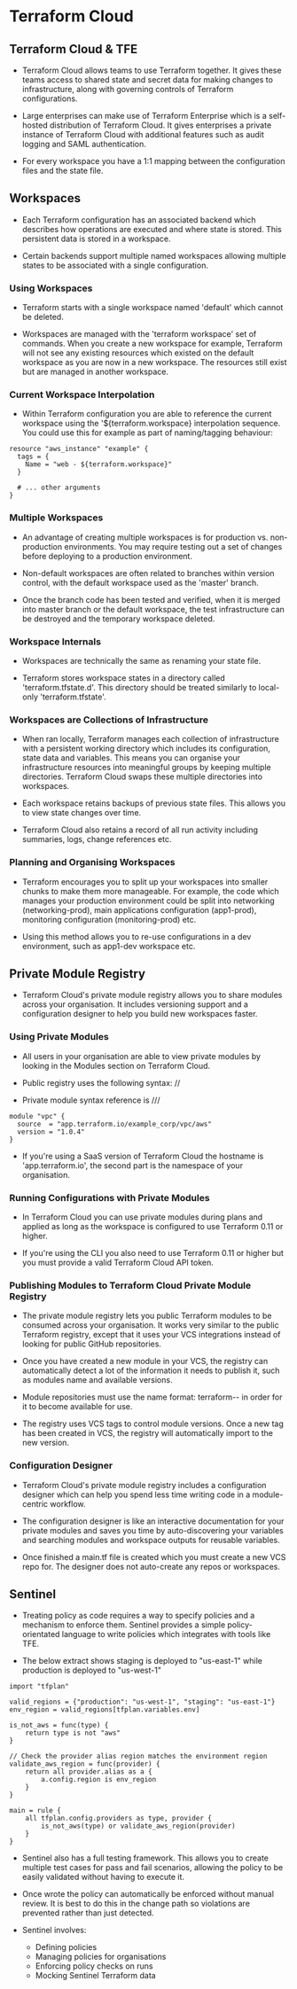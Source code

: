# Terraform Cloud

## Terraform Cloud & TFE
- Terraform Cloud allows teams to use Terraform together. It gives these teams access to shared state and secret data for making changes to infrastructure, along with governing controls of Terraform configurations.

- Large enterprises can make use of Terraform Enterprise which is a self-hosted distribution of Terraform Cloud. It gives enterprises a private instance of Terraform Cloud with additional features such as audit logging and SAML authentication.

- For every workspace you have a 1:1 mapping between the configuration files and the state file.


## Workspaces
- Each Terraform configuration has an associated backend which describes how operations are executed and where state is stored. This persistent data is stored in a workspace.

- Certain backends support multiple named workspaces allowing multiple states to be associated with a single configuration.

### Using Workspaces
- Terraform starts with a single workspace named 'default' which cannot be deleted.

- Workspaces are managed with the 'terraform workspace' set of commands. When you create a new workspace for example, Terraform will not see any existing resources which existed on the default workspace as you are now in a new workspace. The resources still exist but are managed in another workspace.

### Current Workspace Interpolation
- Within Terraform configuration you are able to reference the current workspace using the '${terraform.workspace} interpolation sequence. You could use this for example as part of naming/tagging behaviour:

```
resource "aws_instance" "example" {
  tags = {
    Name = "web - ${terraform.workspace}"
  }

  # ... other arguments
}
```

### Multiple Workspaces
- An advantage of creating multiple workspaces is for production vs. non-production environments. You may require testing out a set of changes before deploying to a production environment.

- Non-default workspaces are often related to branches within version control, with the default workspace used as the 'master' branch.

- Once the branch code has been tested and verified, when it is merged into master branch or the default workspace, the test infrastructure can be destroyed and the temporary workspace deleted.

### Workspace Internals
- Workspaces are technically the same as renaming your state file.

- Terraform stores workspace states in a directory called 'terraform.tfstate.d'. This directory should be treated similarly to local-only 'terraform.tfstate'.

### Workspaces are Collections of Infrastructure
- When ran locally, Terraform manages each collection of infrastructure with a persistent working directory which includes its configuration, state data and variables. This means you can organise your infrastructure resources into meaningful groups by keeping multiple directories. Terraform Cloud swaps these multiple directories into workspaces.

- Each workspace retains backups of previous state files. This allows you to view state changes over time.

- Terraform Cloud also retains a record of all run activity including summaries, logs, change references etc.

### Planning and Organising Workspaces
- Terraform encourages you to split up your workspaces into smaller chunks to make them more manageable. For example, the code which manages your production environment could be split into networking (networking-prod), main applications configuration (app1-prod), monitoring configuration (monitoring-prod) etc.

- Using this method allows you to re-use configurations in a dev environment, such as app1-dev workspace etc.


## Private Module Registry
- Terraform Cloud's private module registry allows you to share modules across your organisation. It includes versioning support and a configuration designer to help you build new workspaces faster.

### Using Private Modules
- All users in your organisation are able to view private modules by looking in the Modules section on Terraform Cloud.

- Public registry uses the following syntax: <NAMESPACE>/<MODULE NAME>/<PROVIDER>

- Private module syntax reference is <HOSTNAME>/<ORGANISATION>/<MODULE NAME>/<PROVIDER>

```
module "vpc" {
  source  = "app.terraform.io/example_corp/vpc/aws"
  version = "1.0.4"
}
```

- If you're using a SaaS version of Terraform Cloud the hostname is 'app.terraform.io', the second part is the namespace of your organisation.

### Running Configurations with Private Modules
- In Terraform Cloud you can use private modules during plans and applied as long as the workspace is configured to use Terraform 0.11 or higher.

- If you're using the CLI you also need to use Terraform 0.11 or higher but you must provide a valid Terraform Cloud API token.

### Publishing Modules to Terraform Cloud Private Module Registry
- The private module registry lets you public Terraform modules to be consumed across your organisation. It works very similar to the public Terraform registry, except that it uses your VCS integrations instead of looking for public GitHub repositories.

- Once you have created a new module in your VCS, the registry can automatically detect a lot of the information it needs to publish it, such as modules name and available versions.

- Module repositories must use the name format: terraform-<PROVIDER>-<NAME> in order for it to become available for use.

- The registry uses VCS tags to control module versions. Once a new tag has been created in VCS, the registry will automatically import to the new version.

### Configuration Designer
- Terraform Cloud's private module registry includes a configuration designer which can help you spend less time writing code in a module-centric workflow.

- The configuration designer is like an interactive documentation for your private modules and saves you time by auto-discovering your variables and searching modules and workspace outputs for reusable variables.

- Once finished a main.tf file is created which you must create a new VCS repo for. The designer does not auto-create any repos or workspaces.


## Sentinel
- Treating policy as code requires a way to specify policies and a mechanism to enforce them. Sentinel provides a simple policy-orientated language to write policies which integrates with tools like TFE.

- The below extract shows staging is deployed to "us-east-1" while production is deployed to "us-west-1"

```
import "tfplan"

valid_regions = {"production": "us-west-1", "staging": "us-east-1"}
env_region = valid_regions[tfplan.variables.env]

is_not_aws = func(type) {
    return type is not "aws"
}

// Check the provider alias region matches the environment region
validate_aws_region = func(provider) {
    return all provider.alias as a {
        a.config.region is env_region
    }
}

main = rule {
    all tfplan.config.providers as type, provider {
        is_not_aws(type) or validate_aws_region(provider)
    }
}
```

- Sentinel also has a full testing framework. This allows you to create multiple test cases for pass and fail scenarios, allowing the policy to be easily validated without having to execute it.

- Once wrote the policy can automatically be enforced without manual review. It is best to do this in the change path so violations are prevented rather than just detected.

- Sentinel involves:
    - Defining policies
    - Managing policies for organisations
    - Enforcing policy checks on runs
    - Mocking Sentinel Terraform data